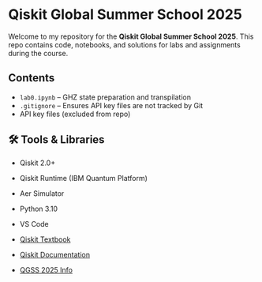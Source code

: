 # Qiskit Global Summer School 2025 

Welcome to my repository for the **Qiskit Global Summer School 2025**. This repo contains code, notebooks, and solutions for labs and assignments during the course.

##  Contents

- `lab0.ipynb` – GHZ state preparation and transpilation
- `.gitignore` – Ensures API key files are not tracked by Git
- API key files (excluded from repo)

## 🛠️ Tools & Libraries

- Qiskit 2.0+
- Qiskit Runtime (IBM Quantum Platform)
- Aer Simulator
- Python 3.10
- VS Code


- [Qiskit Textbook](https://qiskit.org/textbook)
- [Qiskit Documentation](https://docs.quantum.ibm.com/)
- [QGSS 2025 Info](https://qiskit.org/events/summer-school)


